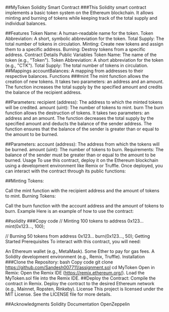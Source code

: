 ##MyToken Solidity Smart Contract
###This Solidity smart contract implements a basic token system on the Ethereum blockchain. It allows minting and burning of tokens while keeping track of the total supply and individual balances.

##Features
Token Name: A human-readable name for the token.
Token Abbreviation: A short, symbolic abbreviation for the token.
Total Supply: The total number of tokens in circulation.
Minting: Create new tokens and assign them to a specific address.
Burning: Destroy tokens from a specific address.
Contract Details
Public Variables
Token Name: The name of the token (e.g., "Token").
Token Abbreviation: A short abbreviation for the token (e.g., "CTK").
Total Supply: The total number of tokens in circulation.
##Mappings
accountBalances: A mapping from addresses to their respective balances.
Functions
###mint
The mint function allows the creation of new tokens. It takes two parameters: an address and an amount. The function increases the total supply by the specified amount and credits the balance of the recipient address.

##Parameters:
recipient (address): The address to which the minted tokens will be credited.
amount (uint): The number of tokens to mint.
burn
The burn function allows the destruction of tokens. It takes two parameters: an address and an amount. The function decreases the total supply by the specified amount and deducts the balance of the sender address. The function ensures that the balance of the sender is greater than or equal to the amount to be burned.

##Parameters:
account (address): The address from which the tokens will be burned.
amount (uint): The number of tokens to burn.
Requirements:
The balance of the sender must be greater than or equal to the amount to be burned.
Usage
To use this contract, deploy it on the Ethereum blockchain using a development environment like Remix or Truffle. Once deployed, you can interact with the contract through its public functions:

##Minting Tokens:

Call the mint function with the recipient address and the amount of tokens to mint.
Burning Tokens:

Call the burn function with the account address and the amount of tokens to burn.
Example
Here is an example of how to use the contract:

##solidity
###Copy code
// Minting 100 tokens to address 0x123...
mint(0x123..., 100);

// Burning 50 tokens from address 0x123...
burn(0x123..., 50);
Getting Started
Prerequisites
To interact with this contract, you will need:

An Ethereum wallet (e.g., MetaMask).
Some Ether to pay for gas fees.
A Solidity development environment (e.g., Remix, Truffle).
Installation
###Clone the Repository:
bash
Copy code
git clone https://github.com/Sandesh007711/assignment.sol
cd MyToken
Open in Remix:
Open the Remix IDE (https://remix.ethereum.org/).
Load the MyToken.sol file into the Remix IDE.
##Deploy the Contract:
Compile the contract in Remix.
Deploy the contract to the desired Ethereum network (e.g., Mainnet, Ropsten, Rinkeby).
License
This project is licensed under the MIT License. See the LICENSE file for more details.

##Acknowledgments
Solidity Documentation
OpenZeppelin
